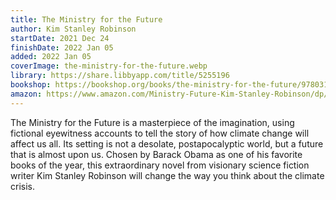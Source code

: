 ```yaml
---
title: The Ministry for the Future
author: Kim Stanley Robinson
startDate: 2021 Dec 24
finishDate: 2022 Jan 05
added: 2022 Jan 05
coverImage: the-ministry-for-the-future.webp
library: https://share.libbyapp.com/title/5255196
bookshop: https://bookshop.org/books/the-ministry-for-the-future/9780316300131
amazon: https://www.amazon.com/Ministry-Future-Kim-Stanley-Robinson/dp/0316300136
---
```


The Ministry for the Future is a masterpiece of the imagination, using fictional eyewitness accounts to tell the story of how climate change will affect us all. Its setting is not a desolate, postapocalyptic world, but a future that is almost upon us. Chosen by Barack Obama as one of his favorite books of the year, this extraordinary novel from visionary science fiction writer Kim Stanley Robinson will change the way you think about the climate crisis.  
